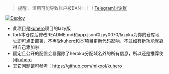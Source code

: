 > 提醒： 滥用可能导致账户被BAN！！！[Telegram讨论群](https://t.me/starts_sh_group)  
  
[![Deploy](https://www.herokucdn.com/deploy/button.png)](https://dashboard.heroku.com/new?template=https://github.com/mixool/lazyku)  
* 此项目是[kuhero](https://github.com/mixool/kuhero)项目的lazy版
* fork本仓库后修改README.md和app.json中zyy0070/lazyku为你的仓库地址即可点击部署，不再受kuhero和本项目更新代码影响，不过如有新功能就靠得自己添加啦
* 固定且公开的配置会暴露除了heroku分配域名外的所有信息，所以还是推荐使用[kuhero](https://github.com/mixool/kuhero)  
* 其它问题请可参考：https://github.com/mixool/kuhero 
